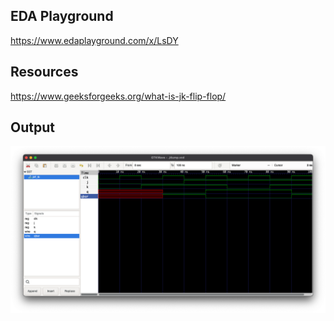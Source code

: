 ## EDA Playground

https://www.edaplayground.com/x/LsDY

## Resources

https://www.geeksforgeeks.org/what-is-jk-flip-flop/

## Output

![jkff out](./assets/output.png "Jkff Output")
